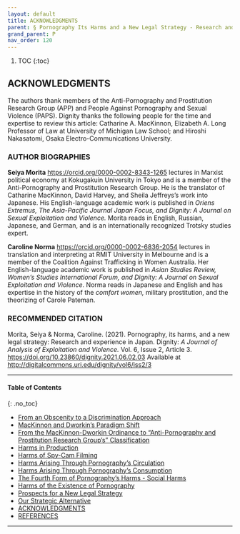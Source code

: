 ```yaml
---
layout: default
title: ACKNOWLEDGMENTS      
parent: § Pornography Its Harms and a New Legal Strategy - Research and Experience in Japan 
grand_parent: P 
nav_order: 120 
---
```

<style>
.dont-break-out {
  /* These are technically the same, but use both */
  overflow-wrap: break-word;
  word-wrap: break-word;

     -ms-word-break: break-all;
  /* This is the dangerous one in WebKit, as it breaks things wherever */
  word-break: break-all;
  /* Instead use this non-standard one: */
  word-break: break-word;
}

.youtube-container {
    position: relative;
    width: 100%;
    height: 0;
    padding-bottom: 56.25%;
}
.youtube-video {
    position: absolute;
    top: 0;
    left: 0;
    width: 100%;
    height: 100%;
}

</style>

<div class="dont-break-out" markdown="1">

1. TOC
{:toc}

## ACKNOWLEDGMENTS

The authors thank members of the Anti-Pornography and Prostitution Research Group (APP) and People Against Pornography and Sexual Violence (PAPS). Dignity thanks the following people for the time and expertise to review this article: Catharine A. MacKinnon, Elizabeth A. Long Professor of Law at University of Michigan Law School; and Hiroshi Nakasatomi, Osaka Electro-Communications University.

### AUTHOR BIOGRAPHIES
**Seiya Morita** https://orcid.org/0000-0002-8343-1265 lectures in Marxist political economy at Kokugakuin University in Tokyo and is a member of the Anti-Pornography and Prostitution Research Group. He is the translator of Catharine MacKinnon, David Harvey, and Sheila Jeffreys’s work into Japanese. His English-language academic work is published in *Oriens Extremus, The Asia-Pacific Journal Japan Focus, and Dignity: A Journal on Sexual Exploitation and Violence.* Morita reads in English, Russian, Japanese, and German, and is an internationally recognized Trotsky studies expert.

**Caroline Norma** https://orcid.org/0000-0002-6836-2054 lectures in translation and interpreting at RMIT University in Melbourne and is a member of the Coalition Against Trafficking in Women Australia. Her English-language academic work is published in *Asian Studies Review, Women’s Studies International Forum, and Dignity: A Journal on Sexual Exploitation and Violence.* Norma reads in Japanese and English and has expertise in the history of the *comfort women,* military prostitution, and the theorizing of Carole Pateman.

### RECOMMENDED CITATION
Morita, Seiya & Norma, Caroline. (2021). Pornography, its harms, and a new legal strategy: Research and experience in Japan. Dignity: *A Journal of Analysis of Exploitation and Violence.* Vol. 6, Issue 2, Article 3. https://doi.org/10.23860/dignity.2021.06.02.03 Available at http://digitalcommons.uri.edu/dignity/vol6/iss2/3

***

#### Table of Contents
{: .no_toc}

<ul><li> <a href="/docs/pornography/Pornography-Its-Harms-and-a-New-Legal-Strategy-Research-and-Experience-in-Japan-1/">From an Obscenity to a Discrimination Approach</a></li><li> <a href="/docs/pornography/Pornography-Its-Harms-and-a-New-Legal-Strategy-Research-and-Experience-in-Japan-2/">MacKinnon and Dworkin’s Paradigm Shift</a></li><li> <a href="/docs/pornography/Pornography-Its-Harms-and-a-New-Legal-Strategy-Research-and-Experience-in-Japan-3/">From the MacKinnon-Dworkin Ordinance to “Anti-Pornography and Prostitution Research Group’s” Classification</a></li><li> <a href="/docs/pornography/Pornography-Its-Harms-and-a-New-Legal-Strategy-Research-and-Experience-in-Japan-4/">Harms in Production</a></li><li> <a href="/docs/pornography/Pornography-Its-Harms-and-a-New-Legal-Strategy-Research-and-Experience-in-Japan-5/">Harms of Spy-Cam Filming</a></li><li> <a href="/docs/pornography/Pornography-Its-Harms-and-a-New-Legal-Strategy-Research-and-Experience-in-Japan-6/">Harms Arising Through Pornography’s Circulation</a></li><li> <a href="/docs/pornography/Pornography-Its-Harms-and-a-New-Legal-Strategy-Research-and-Experience-in-Japan-7/">Harms Arising Through Pornography’s Consumption</a></li><li> <a href="/docs/pornography/Pornography-Its-Harms-and-a-New-Legal-Strategy-Research-and-Experience-in-Japan-8/">The Fourth Form of Pornography’s Harms - Social Harms</a></li><li> <a href="/docs/pornography/Pornography-Its-Harms-and-a-New-Legal-Strategy-Research-and-Experience-in-Japan-9/">Harms of the Existence of Pornography</a></li><li> <a href="/docs/pornography/Pornography-Its-Harms-and-a-New-Legal-Strategy-Research-and-Experience-in-Japan-10/">Prospects for a New Legal Strategy</a></li><li> <a href="/docs/pornography/Pornography-Its-Harms-and-a-New-Legal-Strategy-Research-and-Experience-in-Japan-11/">Our Strategic Alternative</a></li><li> <a href="/docs/pornography/Pornography-Its-Harms-and-a-New-Legal-Strategy-Research-and-Experience-in-Japan-12/">ACKNOWLEDGMENTS</a></li><li> <a href="/docs/pornography/Pornography-Its-Harms-and-a-New-Legal-Strategy-Research-and-Experience-in-Japan-13/">REFERENCES</a></li></ul>

***

</div>
